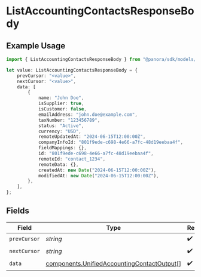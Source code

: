 # ListAccountingContactsResponseBody

## Example Usage

```typescript
import { ListAccountingContactsResponseBody } from "@panora/sdk/models/operations";

let value: ListAccountingContactsResponseBody = {
    prevCursor: "<value>",
    nextCursor: "<value>",
    data: [
        {
            name: "John Doe",
            isSupplier: true,
            isCustomer: false,
            emailAddress: "john.doe@example.com",
            taxNumber: "123456789",
            status: "Active",
            currency: "USD",
            remoteUpdatedAt: "2024-06-15T12:00:00Z",
            companyInfoId: "801f9ede-c698-4e66-a7fc-48d19eebaa4f",
            fieldMappings: {},
            id: "801f9ede-c698-4e66-a7fc-48d19eebaa4f",
            remoteId: "contact_1234",
            remoteData: {},
            createdAt: new Date("2024-06-15T12:00:00Z"),
            modifiedAt: new Date("2024-06-15T12:00:00Z"),
        },
    ],
};
```

## Fields

| Field                                                                                                    | Type                                                                                                     | Required                                                                                                 | Description                                                                                              |
| -------------------------------------------------------------------------------------------------------- | -------------------------------------------------------------------------------------------------------- | -------------------------------------------------------------------------------------------------------- | -------------------------------------------------------------------------------------------------------- |
| `prevCursor`                                                                                             | *string*                                                                                                 | :heavy_check_mark:                                                                                       | N/A                                                                                                      |
| `nextCursor`                                                                                             | *string*                                                                                                 | :heavy_check_mark:                                                                                       | N/A                                                                                                      |
| `data`                                                                                                   | [components.UnifiedAccountingContactOutput](../../models/components/unifiedaccountingcontactoutput.md)[] | :heavy_check_mark:                                                                                       | N/A                                                                                                      |